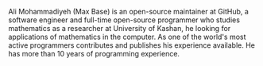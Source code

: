 Ali Mohammadiyeh (Max Base) is an open-source maintainer at GitHub, a software engineer and full-time open-source programmer who studies mathematics as a researcher at University of Kashan, he looking for applications of mathematics in the computer. As one of the world's most active programmers contributes and publishes his experience available. He has more than 10 years of programming experience.
